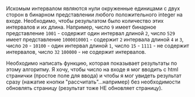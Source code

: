 Искомым интервалом являются нули окруженные единицами с двух сторон в бинарном представлении любого положительного integer на входе. Необходимо, чтобы результатом было количество этих интервалов и их длина. Например, число ``9`` имеет бинарное представление ``1001`` - содержит один интервал длиной ``2``, число ``529`` имеет представление ``1000010001`` - содержит ``2`` интервала длиной ``4`` и ``3``, число ``20`` - ``10100`` - один интервал длиной ``1``, число ``15`` - ``1111`` - не содержит интервалов, число ``32`` ``100000`` - не содержит интервалов.

Необходимо написать функцию, которая показывает результаты по этому алгоритму. Я хочу, чтобы число на входе я мог вводить с html странички (простое поле для ввода) и чтобы я мог увидеть результат сразу (нажатие кнопки "рассчитать"...например) без необходимости обновлять страницу (результат тоже НЕ обновляет страницу).